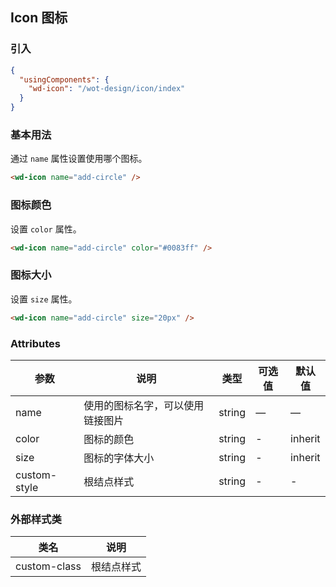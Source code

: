 ## Icon 图标

### 引入

```json
{
  "usingComponents": {
    "wd-icon": "/wot-design/icon/index"
  }
}
```

### 基本用法

通过 `name` 属性设置使用哪个图标。

```html
<wd-icon name="add-circle" />
```

### 图标颜色

设置 `color` 属性。

```html
<wd-icon name="add-circle" color="#0083ff" />
```

### 图标大小

设置 `size` 属性。

```html
<wd-icon name="add-circle" size="20px" />
```

### Attributes
| 参数      | 说明                                 | 类型      | 可选值       | 默认值   |
|---------- |------------------------------------ |---------- |------------- |-------- |
| name      |	使用的图标名字，可以使用链接图片   |	string    |	—           |	—       |
| color	    | 图标的颜色                      |	string    |	-         |	inherit |
| size      | 图标的字体大小                   | string | -       | inherit |
| custom-style      | 根结点样式                   | string | -       | - |

### 外部样式类

| 类名     | 说明                |
|---------|---------------------|
| custom-class | 根结点样式 |